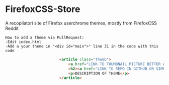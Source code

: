 # FirefoxCSS-Store
A recopilatori site of Firefox userchrome themes, mostly from FirefoxCSS Reddit
```
How to add a theme via PullRequest:
-Edit index.html
-Add a your theme in "<div id="main">" line 31 in the code with this code
```
```html
                        <article class="thumb">
							<a href="LINK TO THUMBNAIL PICTURE BETTER A NO-ANIMATED PICTURE" class="image"><img src="link to picture can be a gif" alt="" /></a>
							<h2><a href="LINK TO REPO IN GITHUB OR SIMPLY DOWNLOAD LINK" class="icon brands fa-github"> THEME NAME </a> </h2> <h3> <a href="LINK TO REPO IN GITHUB OR SIMPLY DOWNLOAD LINK" class="fas fa-download" ></a>  </h3> <h4 class="fas fa-plus-circle"></h4>
							<p>DESCRIPTION OF THEME</p>
                        </article>
```

